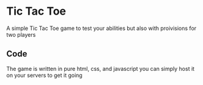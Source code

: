 # Tic Tac Toe
A simple Tic Tac Toe game to test your abilities but also with proivisions for two players

## Code
The game is written in pure html, css, and javascript you can simply host it on your servers to get it going
